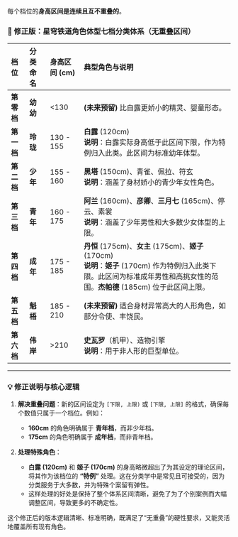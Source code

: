 
每个档位的**身高区间是连续且互不重叠的**。

### 📜 修正版：星穹铁道角色体型七档分类体系（无重叠区间）

| 档位 | 分类命名 | 身高区间 (cm) | 典型角色与说明 |
| :--- | :--- | :--- | :--- |
| **第零档** | **幼幼** | <130 | **(未来预留)** 比白露更娇小的精灵、婴童形态。 |
| **第一档** | **玲珑** | 130 - 155 | **白露** (120cm)<br>**说明**：白露实际身高低于此区间下限，作为特例归入此类。此区间为标准幼年体型。 |
| **第二档** | **少年** | 155 - 160 | **黑塔** (150cm)、青雀、佩拉、符玄<br>**说明**：涵盖了身材娇小的青少年女性角色。 |
| **第三档** | **青年** | 160 - 175 | **阿兰** (160cm)、**彦卿**、**三月七** (165cm)、停云、素裳<br>**说明**：涵盖了少年男性和大多数少女体型的上限。 |
| **第四档** | **成年** | 175 - 185 | **丹恒** (175cm)、**女主** (175cm)、**姬子** (170cm)<br>**说明**：**姬子** (170cm) 作为特例归入此类下限。此区间为标准成年男性和高挑女性的范围。**杰帕德** (185cm) 位于此区间上限。 |
| **第五档** | **魁梧** | 185 - 210 | **(未来预留)** 适合身材异常高大的人形角色，如部分令使、丰饶民。 |
| **第六档** | **伟岸** | >210 | **史瓦罗**（机甲）、造物引擎<br>**说明**：用于非人形的巨型单位。 |

---

### 💡 修正说明与核心逻辑

1.  **解决重叠问题**：新的区间设定为 `[下限, 上限)` 或 `[下限, 上限]` 的格式，确保每个数值只属于一个档位。例如：
    *   **160cm** 的角色明确属于 **青年档**，而非少年档。
    *   **175cm** 的角色明确属于 **成年档**，而非青年档。

2.  **处理特殊角色**：
    *   **白露 (120cm)** 和 **姬子 (170cm)** 的身高略微超出了为其设定的理论区间，将其作为该档位的 **“特例”** 处理。这在分类学中是常见且可接受的，因为分类服务于大多数，并为特殊个案留有弹性。
    *   这样处理的好处是保持了整个体系区间清晰，避免了为了个别案例而大幅调整区间，导致更多的不确定性。

这个修正后的版本逻辑清晰、标准明确，既满足了“无重叠”的硬性要求，又能灵活地覆盖所有现有角色。